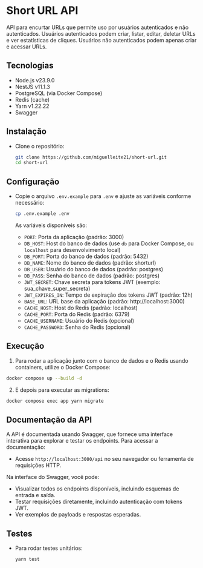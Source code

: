 # Short URL API

API para encurtar URLs que permite uso por usuários autenticados e não autenticados. Usuários autenticados podem criar, listar, editar, deletar URLs e ver estatísticas de cliques. Usuários não autenticados podem apenas criar e acessar URLs.

## Tecnologias

- Node.js v23.9.0
- NestJS v11.1.3
- PostgreSQL (via Docker Compose)
- Redis (cache)
- Yarn v1.22.22
- Swagger
## Instalação

- Clone o repositório:
   ```bash
   git clone https://github.com/miguelleite21/short-url.git
   cd short-url
   ```
## Configuração

- Copie o arquivo `.env.example` para `.env` e ajuste as variáveis conforme necessário:
   ```bash
   cp .env.example .env
   ```

   As variáveis disponíveis são:
   - `PORT`: Porta da aplicação (padrão: 3000)
   - `DB_HOST`: Host do banco de dados (use `db` para Docker Compose, ou `localhost` para desenvolvimento local)
   - `DB_PORT`: Porta do banco de dados (padrão: 5432)
   - `DB_NAME`: Nome do banco de dados (padrão: shorturl)
   - `DB_USER`: Usuário do banco de dados (padrão: postgres)
   - `DB_PASS`: Senha do banco de dados (padrão: postgres)
   - `JWT_SECRET`: Chave secreta para tokens JWT (exemplo: sua_chave_super_secreta)
   - `JWT_EXPIRES_IN`: Tempo de expiração dos tokens JWT (padrão: 12h)
   - `BASE_URL`: URL base da aplicação (padrão: http://localhost:3000)
   - `CACHE_HOST`: Host do Redis (padrão: localhost)
   - `CACHE_PORT`: Porta do Redis (padrão: 6379)
   - `CACHE_USERNAME`: Usuário do Redis (opcional)
   - `CACHE_PASSWORD`: Senha do Redis (opcional)

## Execução

1. Para rodar a aplicação junto com o banco de dados e o Redis usando containers, utilize o Docker Compose:

```bash
docker compose up --build -d
```

2. E depois para executar as migrations:
```bash
docker compose exec app yarn migrate
```

## Documentação da API

A API é documentada usando Swagger, que fornece uma interface interativa para explorar e testar os endpoints. Para acessar a documentação:
- Acesse `http://localhost:3000/api` no seu navegador ou ferramenta de requisições HTTP.

Na interface do Swagger, você pode:
- Visualizar todos os endpoints disponíveis, incluindo esquemas de entrada e saída.
- Testar requisições diretamente, incluindo autenticação com tokens JWT.
- Ver exemplos de payloads e respostas esperadas.

## Testes

- Para rodar testes unitários:
  ```bash
  yarn test
  ```




